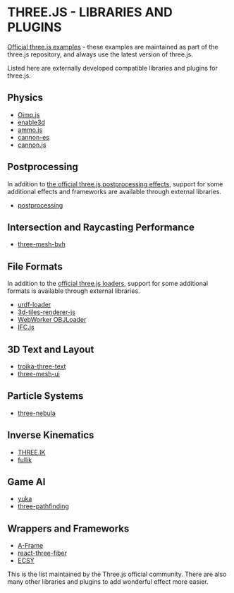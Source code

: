 # THREE.JS - LIBRARIES AND PLUGINS

[Official three.js examples](https://threejs.org/examples) - these examples are maintained as part of the three.js repository, and always use the latest version of three.js.

Listed here are externally developed compatible libraries and plugins for three.js.

## Physics

- [Oimo.js](https://github.com/lo-th/Oimo.js/)
- [enable3d](https://enable3d.io/)
- [ammo.js](https://github.com/kripken/ammo.js/)
- [cannon-es](https://github.com/pmndrs/cannon-es)
- [cannon.js](https://github.com/schteppe/cannon.js/)

## Postprocessing

In addition to [the official three.js postprocessing effects](https://github.com/mrdoob/three.js/tree/dev/examples/jsm/postprocessing), support for some additional effects and frameworks are available through external libraries.

- [postprocessing](https://github.com/vanruesc/postprocessing)

## Intersection and Raycasting Performance

- [three-mesh-bvh](https://github.com/gkjohnson/three-mesh-bvh)

## File Formats

In addition to the [official three.js loaders](https://github.com/mrdoob/three.js/tree/dev/examples/jsm/loaders), support for some additional formats is available through external libraries.

- [urdf-loader](https://github.com/gkjohnson/urdf-loaders/tree/master/javascript)
- [3d-tiles-renderer-js](https://github.com/NASA-AMMOS/3DTilesRendererJS)
- [WebWorker OBJLoader](https://github.com/kaisalmen/WWOBJLoader)
- [IFC.js](https://github.com/agviegas/IFC.js)

## 3D Text and Layout

- [troika-three-text](https://github.com/protectwise/troika/tree/master/packages/troika-three-text)
- [three-mesh-ui](https://github.com/felixmariotto/three-mesh-ui)

## Particle Systems

- [three-nebula](https://github.com/creativelifeform/three-nebula)

## Inverse Kinematics

- [THREE.IK](https://github.com/jsantell/THREE.IK)
- [fullik](https://github.com/lo-th/fullik)

## Game AI

- [yuka](https://mugen87.github.io/yuka/)
- [three-pathfinding](https://github.com/donmccurdy/three-pathfinding)

## Wrappers and Frameworks

- [A-Frame](https://aframe.io/)
- [react-three-fiber](https://github.com/pmndrs/react-three-fiber)
- [ECSY](https://github.com/ecsyjs/ecsy-three)

This is the list maintained by the Three.js official community. There are also many other libraries and plugins to add wonderful effect more easier.
